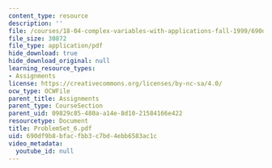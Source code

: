 ```yaml
---
content_type: resource
description: ''
file: /courses/18-04-complex-variables-with-applications-fall-1999/690df9b8bfacfbb3c7bd4ebb6583ac1c_ProblemSet_6.pdf
file_size: 30872
file_type: application/pdf
hide_download: true
hide_download_original: null
learning_resource_types:
- Assignments
license: https://creativecommons.org/licenses/by-nc-sa/4.0/
ocw_type: OCWFile
parent_title: Assignments
parent_type: CourseSection
parent_uid: 09829c85-480a-a14e-8d10-21584166e422
resourcetype: Document
title: ProblemSet_6.pdf
uid: 690df9b8-bfac-fbb3-c7bd-4ebb6583ac1c
video_metadata:
  youtube_id: null
---
```


